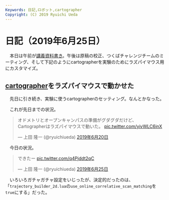 ```yaml
---
Keywords: 日記,ロボット,cartographer
Copyright: (C) 2019 Ryuichi Ueda
---
```


# 日記（2019年6月25日）

　本日は午前が[講義資料書き](https://ryuichiueda.github.io/LNPR_SLIDES/slides/chap6_60min.html?#/)。午後は原稿の校正、つくばチャレンジチームのミーティング、そして下記のようにcartographerを実験のためにラズパイマウス用にカスタマイズ。

## [cartographer](http://wiki.ros.org/cartographer)をラズパイマウスで動かせた

　先日に引き続き、実験に使うcartographerのセッティング。なんとかなった。


　これが先日までの状況。

<blockquote class="twitter-tweet" data-lang="ja"><p lang="ja" dir="ltr">オドメトリとオープンキャンパスの準備がグダグダだけど、Cartographerはラズパイマウスで動いた。 <a href="https://t.co/yivWLC6inX">pic.twitter.com/yivWLC6inX</a></p>&mdash; 上田 隆一 (@ryuichiueda) <a href="https://twitter.com/ryuichiueda/status/1141628586056540160?ref_src=twsrc%5Etfw">2019年6月20日</a></blockquote>
<script async src="https://platform.twitter.com/widgets.js" charset="utf-8"></script>


　今日の状況。

<blockquote class="twitter-tweet" data-lang="ja"><p lang="ja" dir="ltr">できたー <a href="https://t.co/q4Pjddt2qC">pic.twitter.com/q4Pjddt2qC</a></p>&mdash; 上田 隆一 (@ryuichiueda) <a href="https://twitter.com/ryuichiueda/status/1143452290830852096?ref_src=twsrc%5Etfw">2019年6月25日</a></blockquote>
<script async src="https://platform.twitter.com/widgets.js" charset="utf-8"></script>


　いろいろガチャガチャ設定をいじったが、決定的だったのは、「`trajectory_builder_2d.lua`の`use_online_correlative_scan_matching`を`true`にする」だった。


